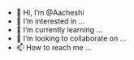 - 👋 Hi, I’m @Aacheshi
- 👀 I’m interested in ...
- 🌱 I’m currently learning ...
- 💞️ I’m looking to collaborate on ...
- 📫 How to reach me ...

<!---
Aacheshi/Aacheshi is a ✨ special ✨ repository because its `README.md` (this file) appears on your GitHub profile.
You can click the Preview link to take a look at your changes.
--->

